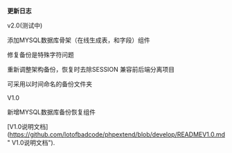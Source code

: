 **更新日志**


v2.0(测试中)


添加MYSQL数据库骨架（在线生成表，和字段）组件


修复备份是特殊字符问题


重新调整架构备份，恢复时去除SESSION 兼容前后端分离项目


可采用以时间命名的备份文件夹

V1.0


新增MYSQL数据库备份恢复组件


[V1.0说明文档](https://github.com/lotofbadcode/phpextend/blob/develop/READMEV1.0.md" V1.0说明文档"). 